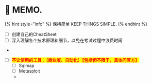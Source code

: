 # 📝 MEMO.

{% hint style="info" %}
保持简单   KEEP THINGS SIMPLE.
{% endhint %}

* [ ] 创建自己的CheatSheet
* [ ] 深入理解各个技术原理和细节，以免在考试过程中浪费时间
*
* [ ] <mark style="color:red;">**不让使用的工具：（商业版、自动化）【包括但不限于，具体问官方】**</mark>
  * [ ] Sqlmap
  * [ ] Metasploit
  *






